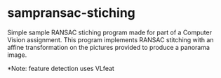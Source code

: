 # sampransac-stiching
Simple sample RANSAC stiching program made for part of a Computer Vision assignment. This program implements RANSAC stitching with an affine transformation on the pictures provided to produce a panorama image.

*Note: feature detection uses VLfeat
